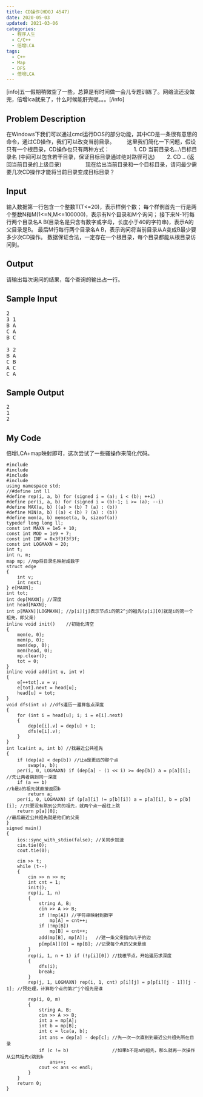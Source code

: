 ```yaml
---
title: CD操作(HDOJ 4547)
date: 2020-05-03
updated: 2021-03-06
categories:
  - 程序人生
  - C/C++
  - 倍增LCA
tags:
  - C++
  - Map
  - DFS
  - 倍增LCA
---
```


<p>[info]五一假期稍微空了一些，总算是有时间做一会儿专题训练了。网络流还没做完，倍增lca就来了，什么时候能肝完呢。。。[/info]</p>

<h2><strong>Problem Description</strong> </h2>

在Windows下我们可以通过cmd运行DOS的部分功能，其中CD是一条很有意思的命令，通过CD操作，我们可以改变当前目录。
　　这里我们简化一下问题，假设只有一个根目录，CD操作也只有两种方式：
　　
　　1. CD 当前目录名\...\目标目录名 (中间可以包含若干目录，保证目标目录通过绝对路径可达)
　　2. CD .. (返回当前目录的上级目录)
　　
　　现在给出当前目录和一个目标目录，请问最少需要几次CD操作才能将当前目录变成目标目录？

<h2><strong>Input</strong> </h2>

输入数据第一行包含一个整数T(T<=20)，表示样例个数；
每个样例首先一行是两个整数N和M(1<=N,M<=100000)，表示有N个目录和M个询问；
接下来N-1行每行两个目录名A B(目录名是只含有数字或字母，长度小于40的字符串)，表示A的父目录是B。
最后M行每行两个目录名A B，表示询问将当前目录从A变成B最少要多少次CD操作。
数据保证合法，一定存在一个根目录，每个目录都能从根目录访问到。

<h2><strong>Output</strong> </h2>

请输出每次询问的结果，每个查询的输出占一行。

<h2><strong>Sample Input</strong> </h2>

<pre class="wp-block-preformatted">2
3 1
B A
C A
B C

3 2
B A
C B
A C
C A</pre>

<h2><strong>Sample Output</strong> </h2>

<pre class="wp-block-preformatted">2
1
2</pre>

<h2>My Code</h2>

<p>倍增LCA+map映射即可，这次尝试了一些骚操作来简化代码。</p>

<pre class="wp-block-code"><code lang="cpp" class="language-cpp line-numbers">#include <iostream>
#include <cstring>
#include <algorithm>
#include <map>
using namespace std;
//#define int ll
#define rep(i, a, b) for (signed i = (a); i < (b); ++i)
#define per(i, a, b) for (signed i = (b)-1; i >= (a); --i)
#define MAX(a, b) ((a) > (b) ? (a) : (b))
#define MIN(a, b) ((a) < (b) ? (a) : (b))
#define mem(a, b) memset(a, b, sizeof(a))
typedef long long ll;
const int MAXN = 1e5 + 10;
const int MOD = 1e9 + 7;
const int INF = 0x3f3f3f3f;
const int LOGMAXN = 20;
int t;
int n, m;
map<string, int> mp; //mp将目录名映射成数字
struct edge
{
	int v;
	int next;
} e[MAXN];
int tot;
int dep[MAXN]; //深度
int head[MAXN];
int p[MAXN][LOGMAXN]; //p[i][j]表示节点i的第2^j的祖先(p[i][0]就是i的第一个祖先，即父亲)
inline void init()	  //初始化清空
{
	mem(e, 0);
	mem(p, 0);
	mem(dep, 0);
	mem(head, 0);
	mp.clear();
	tot = 0;
}
inline void add(int u, int v)
{
	e[++tot].v = v;
	e[tot].next = head[u];
	head[u] = tot;
}
void dfs(int u) //dfs遍历一遍算各点深度
{
	for (int i = head[u]; i; i = e[i].next)
	{
		dep[e[i].v] = dep[u] + 1;
		dfs(e[i].v);
	}
}
int lca(int a, int b) //找最近公共祖先
{
	if (dep[a] < dep[b]) //让a是更远的那个点
		swap(a, b);
	per(i, 0, LOGMAXN) if (dep[a] - (1 << i) >= dep[b]) a = p[a][i]; //先让两者跳到同一深度
	if (a == b)														 //b是a的祖先就直接返回b
		return a;
	per(i, 0, LOGMAXN) if (p[a][i] != p[b][i]) a = p[a][i], b = p[b][i]; //只要没有跳到公共的祖先，就两个点一起往上跳
	return p[a][0];														 //最后最近公共祖先就是他们的父亲
}
signed main()
{
	ios::sync_with_stdio(false); //关同步加速
	cin.tie(0);
	cout.tie(0);

	cin >> t;
	while (t--)
	{
		cin >> n >> m;
		int cnt = 1;
		init();
		rep(i, 1, n)
		{
			string A, B;
			cin >> A >> B;
			if (!mp[A]) //字符串映射到数字
				mp[A] = cnt++;
			if (!mp[B])
				mp[B] = cnt++;
			add(mp[B], mp[A]);	 //建一条父亲指向儿子的边
			p[mp[A]][0] = mp[B]; //记录每个点的父亲是谁
		}
		rep(i, 1, n + 1) if (!p[i][0]) //找根节点，开始遍历求深度
		{
			dfs(i);
			break;
		}
		rep(j, 1, LOGMAXN) rep(i, 1, cnt) p[i][j] = p[p[i][j - 1]][j - 1]; //预处理，计算每个点的第2^j个祖先是谁

		rep(i, 0, m)
		{
			string A, B;
			cin >> A >> B;
			int a = mp[A];
			int b = mp[B];
			int c = lca(a, b);
			int ans = dep[a] - dep[c]; //先一次一次直到到最近公共祖先所在目录
			if (c != b)				   //如果b不是a的祖先，那么就再一次操作从公共祖先c跳到b
				ans++;
			cout << ans << endl;
		}
	}
	return 0;
}</code></pre>
